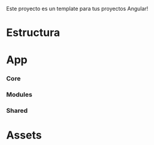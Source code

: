 
Este proyecto es un template para tus proyectos Angular!


# Estructura
# App
### Core
### Modules
### Shared
# Assets
